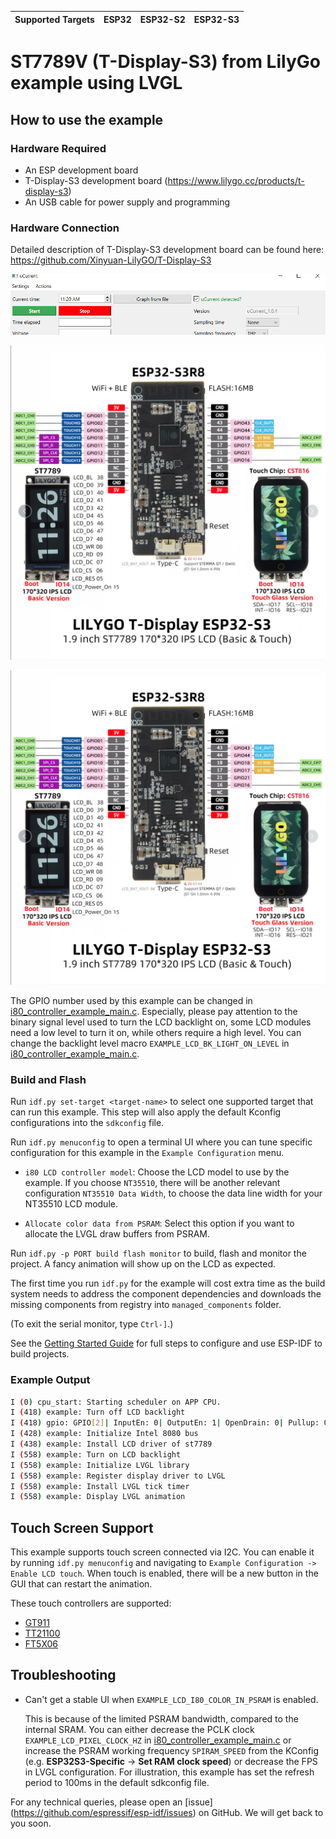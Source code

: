 | Supported Targets | ESP32 | ESP32-S2 | ESP32-S3 |
| ----------------- | ----- | -------- | -------- |
# ST7789V (T-Display-S3) from LilyGo example using LVGL 


## How to use the example

### Hardware Required

* An ESP development board
* T-Display-S3 development board (https://www.lilygo.cc/products/t-display-s3)
* An USB cable for power supply and programming

### Hardware Connection

Detailed description of T-Display-S3 development board can be found here:
https://github.com/Xinyuan-LilyGO/T-Display-S3



![uCurrent detected](uCurrent_connected.png)


![test](image/T-Display-S3-TOUCH.png)


![test2](T-Display-S3-TOUCH.png)

The GPIO number used by this example can be changed in [i80_controller_example_main.c](main/i80_controller_example_main.c).
Especially, please pay attention to the binary signal level used to turn the LCD backlight on, some LCD modules need a low level to turn it on, while others require a high level. You can change the backlight level macro `EXAMPLE_LCD_BK_LIGHT_ON_LEVEL` in [i80_controller_example_main.c](main/i80_controller_example_main.c).

### Build and Flash

Run `idf.py set-target <target-name>` to select one supported target that can run this example. This step will also apply the default Kconfig configurations into the `sdkconfig` file.

Run `idf.py menuconfig` to open a terminal UI where you can tune specific configuration for this example in the `Example Configuration` menu.

* `i80 LCD controller model`: Choose the LCD model to use by the example. If you choose `NT35510`, there will be another relevant configuration `NT35510 Data Width`, to choose the data line width for your NT35510 LCD module.

* `Allocate color data from PSRAM`: Select this option if you want to allocate the LVGL draw buffers from PSRAM.

Run `idf.py -p PORT build flash monitor` to build, flash and monitor the project. A fancy animation will show up on the LCD as expected.

The first time you run `idf.py` for the example will cost extra time as the build system needs to address the component dependencies and downloads the missing components from registry into `managed_components` folder.

(To exit the serial monitor, type ``Ctrl-]``.)

See the [Getting Started Guide](https://docs.espressif.com/projects/esp-idf/en/latest/get-started/index.html) for full steps to configure and use ESP-IDF to build projects.

### Example Output

```bash
I (0) cpu_start: Starting scheduler on APP CPU.
I (418) example: Turn off LCD backlight
I (418) gpio: GPIO[2]| InputEn: 0| OutputEn: 1| OpenDrain: 0| Pullup: 0| Pulldown: 0| Intr:0
I (428) example: Initialize Intel 8080 bus
I (438) example: Install LCD driver of st7789
I (558) example: Turn on LCD backlight
I (558) example: Initialize LVGL library
I (558) example: Register display driver to LVGL
I (558) example: Install LVGL tick timer
I (558) example: Display LVGL animation
```

## Touch Screen Support

This example supports touch screen connected via I2C. You can enable it by running `idf.py menuconfig` and navigating to `Example Configuration -> Enable LCD touch`. When touch is enabled, there will be a new button in the GUI that can restart the animation.

These touch controllers are supported:
* [GT911](https://github.com/espressif/esp-bsp/tree/master/components/lcd_touch/esp_lcd_touch_gt911)
* [TT21100](https://github.com/espressif/esp-bsp/tree/master/components/lcd_touch/esp_lcd_touch_tt21100)
* [FT5X06](https://github.com/espressif/esp-bsp/tree/master/components/lcd_touch/esp_lcd_touch_ft5x06)


## Troubleshooting

* Can't get a stable UI when `EXAMPLE_LCD_I80_COLOR_IN_PSRAM` is enabled.

   This is because of the limited PSRAM bandwidth, compared to the internal SRAM. You can either decrease the PCLK clock `EXAMPLE_LCD_PIXEL_CLOCK_HZ` in [i80_controller_example_main.c](main/i80_controller_example_main.c) or increase the PSRAM working frequency `SPIRAM_SPEED` from the KConfig (e.g. **ESP32S3-Specific** -> **Set RAM clock speed**) or decrease the FPS in LVGL configuration. For illustration, this example has set the refresh period to 100ms in the default sdkconfig file.

For any technical queries, please open an [issue] (https://github.com/espressif/esp-idf/issues) on GitHub. We will get back to you soon.
